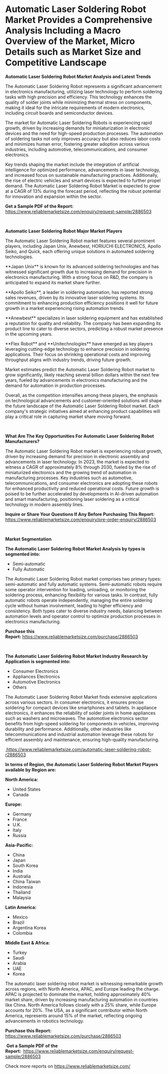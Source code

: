 <p><h1>Automatic Laser Soldering Robot Market Provides a Comprehensive Analysis Including a Macro Overview of the Market, Micro Details such as Market Size and Competitive Landscape</h1></p><p><strong>Automatic Laser Soldering Robot Market Analysis and Latest Trends</strong></p>
<p><p>The Automatic Laser Soldering Robot represents a significant advancement in electronics manufacturing, utilizing laser technology to perform soldering tasks with high precision and efficiency. This technology enhances the quality of solder joints while minimizing thermal stress on components, making it ideal for the intricate requirements of modern electronics, including circuit boards and semiconductor devices.</p><p>The market for Automatic Laser Soldering Robots is experiencing rapid growth, driven by increasing demands for miniaturization in electronic devices and the need for high-speed production processes. The automation of soldering tasks not only improves accuracy but also reduces labor costs and minimizes human error, fostering greater adoption across various industries, including automotive, telecommunications, and consumer electronics.</p><p>Key trends shaping the market include the integration of artificial intelligence for optimized performance, advancements in laser technology, and increased focus on sustainable manufacturing practices. Additionally, the rise of electric vehicles and smart devices is expected to further propel demand. The Automatic Laser Soldering Robot Market is expected to grow at a CAGR of 13% during the forecast period, reflecting the robust potential for innovation and expansion within the sector.</p></p>
<p><strong>Get a Sample PDF of the Report:&nbsp;</strong> <a href="https://www.reliablemarketsize.com/enquiry/request-sample/2886503?utm_campaign=3217&utm_medium=2&utm_source=Github&utm_content=ia&utm_term=13032025&utm_id=automatic-laser-soldering-robot">https://www.reliablemarketsize.com/enquiry/request-sample/2886503</a></p>
<p>&nbsp;</p>
<p><strong>Automatic Laser Soldering Robot Major Market Players</strong></p>
<p><p>The Automatic Laser Soldering Robot market features several prominent players, including Japan Unix, Anewbest, HORIUCHI ELECTRONICS, Apollo Seiko, and Quick, each offering unique solutions in automated soldering technologies.</p><p>**Japan Unix** is known for its advanced soldering technologies and has witnessed significant growth due to increasing demand for precision in electronics manufacturing. With a strong focus on R&D, the company is anticipated to expand its market share further.</p><p>**Apollo Seiko**, a leader in soldering automation, has reported strong sales revenues, driven by its innovative laser soldering systems. Its commitment to enhancing production efficiency positions it well for future growth in a market experiencing rising automation trends.</p><p>**Anewbest** specializes in laser soldering equipment and has established a reputation for quality and reliability. The company has been expanding its product line to cater to diverse sectors, predicting a robust market presence in the upcoming years.</p><p>**Flex Robot** and **Unitechnologies** have emerged as key players leveraging cutting-edge technology to enhance precision in soldering applications. Their focus on shrinking operational costs and improving throughput aligns with industry trends, driving future growth.</p><p>Market estimates predict the Automatic Laser Soldering Robot market to grow significantly, likely reaching several billion dollars within the next few years, fueled by advancements in electronics manufacturing and the demand for automation in production processes.</p><p>Overall, as the competition intensifies among these players, the emphasis on technological advancements and customer-oriented solutions will shape the future landscape of the Automatic Laser Soldering Robot market. Each company's strategic initiatives aimed at enhancing product capabilities will play a critical role in capturing market share moving forward.</p></p>
<p>&nbsp;</p>
<p><strong>What Are The Key Opportunities For Automatic Laser Soldering Robot Manufacturers?</strong></p>
<p><p>The Automatic Laser Soldering Robot market is experiencing robust growth, driven by increasing demand for precision in electronic assembly and advancements in laser technology. In 2023, the market is expected to witness a CAGR of approximately 8% through 2030, fueled by the rise of miniaturized electronics and the growing trend of automation in manufacturing processes. Key industries such as automotive, telecommunications, and consumer electronics are adopting these robots for enhanced productivity and reduced operational costs. Future growth is poised to be further accelerated by developments in AI-driven automation and smart manufacturing, positioning laser soldering as a critical technology in modern assembly lines.</p></p>
<p><strong>Inquire or Share Your Questions If Any Before Purchasing This Report:</strong> <a href="https://www.reliablemarketsize.com/enquiry/pre-order-enquiry/2886503?utm_campaign=3217&utm_medium=2&utm_source=Github&utm_content=ia&utm_term=13032025&utm_id=automatic-laser-soldering-robot">https://www.reliablemarketsize.com/enquiry/pre-order-enquiry/2886503</a></p>
<p>&nbsp;</p>
<p><strong>Market Segmentation</strong></p>
<p><strong>The Automatic Laser Soldering Robot Market Analysis by types is segmented into:</strong></p>
<p><ul><li>Semi-automatic</li><li>Fully Automatic</li></ul></p>
<p><p>The Automatic Laser Soldering Robot market comprises two primary types: semi-automatic and fully automatic systems. Semi-automatic robots require some operator intervention for loading, unloading, or monitoring the soldering process, enhancing flexibility for various tasks. In contrast, fully automatic robots operate independently, managing the entire soldering cycle without human involvement, leading to higher efficiency and consistency. Both types cater to diverse industry needs, balancing between automation levels and operator control to optimize production processes in electronics manufacturing.</p></p>
<p><strong>Purchase this Report:&nbsp;</strong><a href="https://www.reliablemarketsize.com/purchase/2886503?utm_campaign=3217&utm_medium=2&utm_source=Github&utm_content=ia&utm_term=13032025&utm_id=automatic-laser-soldering-robot">https://www.reliablemarketsize.com/purchase/2886503</a></p>
<p>&nbsp;</p>
<p><strong>The Automatic Laser Soldering Robot Market Industry Research by Application is segmented into:</strong></p>
<p><ul><li>Consumer Electronics</li><li>Appliances Electronics</li><li>Automotive Electronics</li><li>Others</li></ul></p>
<p><p>The Automatic Laser Soldering Robot Market finds extensive applications across various sectors. In consumer electronics, it ensures precise soldering for compact devices like smartphones and tablets. In appliance electronics, it enhances the reliability of solder joints in home appliances such as washers and microwaves. The automotive electronics sector benefits from high-speed soldering for components in vehicles, improving durability and performance. Additionally, other industries like telecommunications and industrial automation leverage these robots for efficient assembly and maintenance, ensuring high-quality manufacturing.</p></p>
<p><a href="https://www.reliablemarketsize.com/automatic-laser-soldering-robot-r2886503?utm_campaign=3217&utm_medium=2&utm_source=Github&utm_content=ia&utm_term=13032025&utm_id=automatic-laser-soldering-robot">&nbsp;https://www.reliablemarketsize.com/automatic-laser-soldering-robot-r2886503</a></p>
<p><strong>In terms of Region, the Automatic Laser Soldering Robot Market Players available by Region are:</strong></p>
<p>
    <p> <strong> North America: </strong>
        <ul>
            <li>United States</li>
            <li>Canada</li>
        </ul>
        </p> 
    <p> <strong> Europe: </strong>
        <ul>
            <li>Germany</li>
            <li>France</li>
            <li>U.K.</li>
            <li>Italy</li>
            <li>Russia</li>
        </ul>
        </p> 
    <p> <strong> Asia-Pacific: </strong>
        <ul>
            <li>China</li>
            <li>Japan</li>
            <li>South Korea</li>
            <li>India</li>
            <li>Australia</li>
            <li>China Taiwan</li>
            <li>Indonesia</li>
            <li>Thailand</li>
            <li>Malaysia</li>
        </ul>
        </p> 
    <p> <strong> Latin America: </strong>
        <ul>
            <li>Mexico</li>
            <li>Brazil</li>
            <li>Argentina Korea</li>
            <li>Colombia</li>
        </ul>
        </p> 
    <p> <strong> Middle East & Africa: </strong>
        <ul>
            <li>Turkey</li>
            <li>Saudi</li>
            <li>Arabia</li>
            <li>UAE</li>
            <li>Korea</li>
        </ul>
    </p>
    </p>
<p><p>The automatic laser soldering robot market is witnessing remarkable growth across regions, with North America, APAC, and Europe leading the charge. APAC is projected to dominate the market, holding approximately 40% market share, driven by increasing manufacturing automation in countries like China. North America follows closely with a 25% share, while Europe accounts for 20%. The USA, as a significant contributor within North America, represents around 15% of the market, reflecting ongoing advancements in robotics technology.</p></p>
<p><strong>Purchase this Report: </strong><a href="https://www.reliablemarketsize.com/purchase/2886503?utm_campaign=3217&utm_medium=2&utm_source=Github&utm_content=ia&utm_term=13032025&utm_id=automatic-laser-soldering-robot">https://www.reliablemarketsize.com/purchase/2886503</a></p>
<p>&nbsp;<strong>Get a Sample PDF of the Report:&nbsp;&nbsp;</strong><a href="https://www.reliablemarketsize.com/enquiry/request-sample/2886503?utm_campaign=3217&utm_medium=2&utm_source=Github&utm_content=ia&utm_term=13032025&utm_id=automatic-laser-soldering-robot">https://www.reliablemarketsize.com/enquiry/request-sample/2886503</a></p>
<p><strong></strong></p>
<p>Check more reports on <a href="https://www.reliablemarketsize.com/?utm_campaign=3217&utm_medium=2&utm_source=Github&utm_content=ia&utm_term=13032025&utm_id=automatic-laser-soldering-robot">https://www.reliablemarketsize.com/</a></p>